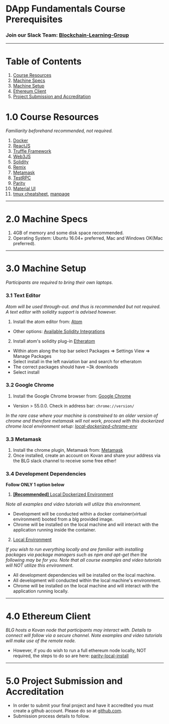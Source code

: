 # DApp Fundamentals Course Prerequisites

### Join our Slack Team: [Blockchain-Learning-Group](https://join.slack.com/t/blockchainlearning/shared_invite/enQtMjIyMzIyODMxMjE3LWM4MTA5YWUwNWI0YmMyMTI5OTY1ODhlYjU3NGJiYWYzYzliMDZlMzM4OGUyZjg0Njk0NzQ0NmI5NGYzZDJlNWY)
---
# Table of Contents
1. [Course Resources](https://github.com/Blockchain-Learning-Group/dapp-fundamentals/blob/master/course-content/general.md#10-course-resources)
2. [Machine Specs](https://github.com/Blockchain-Learning-Group/dapp-fundamentals/blob/master/course-content/general.md#20-machine-specs)
3. [Machine Setup](https://github.com/Blockchain-Learning-Group/dapp-fundamentals/blob/master/course-content/general.md#30-machine-setup)
4. [Ethereum Client](https://github.com/Blockchain-Learning-Group/dapp-fundamentals/blob/master/course-content/general.md#40-ethereum-client)
5. [Project Submission and Accreditation](https://github.com/Blockchain-Learning-Group/dapp-fundamentals/blob/master/course-content/general.md#50-project-submission-and-accreditation)

# 1.0 Course Resources

*Familiarity beforehand recommended, not required.*
1. [Docker](https://www.docker.com/)
2. [ReactJS](https://reactjs.org/)
3. [Truffle Framework](http://truffleframework.com/)
4. [Web3JS](https://github.com/ethereum/wiki/wiki/JavaScript-API)
5. [Solidity](https://solidity.readthedocs.io/en/develop/)
6. [Remix](https://ethereum.github.io/browser-solidity/#version=soljson-v0.4.15+commit.bbb8e64f.js)
7. [Metamask](https://metamask.io/)
8. [TestRPC](https://github.com/ethereumjs/testrpc)
9. [Parity](https://parity.io/)
10. [Material UI](https://reactjs.org/)
11. [tmux cheatsheet](https://gist.github.com/MohamedAlaa/2961058), [manpage](http://manpages.ubuntu.com/manpages/zesty/man1/tmux.1.html)
---
# 2.0 Machine Specs
1. 4GB of memory and some disk space recommended.
2. Operating System: Ubuntu 16.04+ preferred, Mac and Windows OK(Mac preferred).
---
# 3.0 Machine Setup

*Participants are required to bring their own laptops.*

### 3.1 Text Editor

*Atom will be used through-out. and thus is recommended but not required. A text editor with solidity support is advised however.*
1. Install the atom editor from: [Atom](https://flight-manual.atom.io/getting-started/sections/installing-atom/)
- Other options: [Available Solidity Integrations](http://solidity.readthedocs.io/en/latest/index.html#available-solidity-integrations)

2. Install atom's solidity plug-in [Etheratom](https://atom.io/packages/etheratom)
- Within atom along the top bar select Packages => Settings View => Manage Packages
- Select install in the left naviation bar and search for etheratom
- The correct packages should have ~3k downloads
- Select install

### 3.2 Google Chrome
1. Install the Google Chrome browser from: [Google Chrome](https://support.google.com/chrome/answer/95346?co=GENIE.Platform%3DDesktop&hl=en-GB)
- Version > 55.0.0.  Check in address bar: `chrome://version/`

*In the rare case where your machine is constrained to an older version of chrome and therefore metamask will not work, proceed with this dockerized chrome local environment setup: [local-dockerized-chrome-env](https://github.com/Blockchain-Learning-Group/dapp-fundamentals/blob/master/course-content/prerequisites/local-dockerized-chrome-env.md)*

### 3.3 Metamask
1. Install the chrome plugin, Metamask from: [Metamask](https://chrome.google.com/webstore/detail/metamask/nkbihfbeogaeaoehlefnkodbefgpgknn?hl=en)
2. Once installed, create an account on Kovan and share your address via the BLG slack channel to receive some free ether!

### 3.4 Development Dependencies

__Follow ONLY 1 option below__

1. [__[Recommended]__ Local Dockerized Environment](https://github.com/Blockchain-Learning-Group/dapp-fundamentals/blob/master/course-content/prerequisites/local-docker-env.md)

*Note all examples and video tutorials will utilize this environment.*
  - Development will be conducted within a docker container(virtual environment) booted from a blg provided image.
  - Chrome will be installed on the local machine and will interact with the application running inside the container.

2. [Local Environment](https://github.com/Blockchain-Learning-Group/dapp-fundamentals/blob/master/course-content/prerequisites/local-env.md)

*If you wish to run everything locally and are familiar with installing packages via package managers such as npm and apt-get then the following may be for you. Note that all course examples and video tutorials will NOT utilize this environment.*
- All development dependencies will be installed on the local machine.
- All development will conducted within the local machine's environment.
- Chrome will be installed on the local machine and will interact with the application running locally.
---
# 4.0 Ethereum Client

*BLG hosts a Kovan node that participants may interact with. Details to connect will follow via a secure channel. Note examples and video tutorials will make use of the remote node.*

- However, if you do wish to run a full ethereum node locally, NOT required, the steps to do so are here: [parity-local-install](https://github.com/Blockchain-Learning-Group/dapp-fundamentals/blob/master/course-content/prerequisites/parity-local-install.md)
---
# 5.0 Project Submission and Accreditation
- In order to submit your final project and have it accredited you must create a github account.  Please do so at [github.com](https://github.com/).
- Submission process details to follow.
